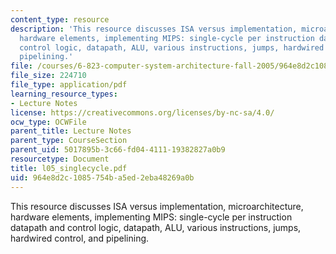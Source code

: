```yaml
---
content_type: resource
description: 'This resource discusses ISA versus implementation, microarchitecture,
  hardware elements, implementing MIPS: single-cycle per instruction datapath and
  control logic, datapath, ALU, various instructions, jumps, hardwired control, and
  pipelining.'
file: /courses/6-823-computer-system-architecture-fall-2005/964e8d2c1085754ba5ed2eba48269a0b_l05_singlecycle.pdf
file_size: 224710
file_type: application/pdf
learning_resource_types:
- Lecture Notes
license: https://creativecommons.org/licenses/by-nc-sa/4.0/
ocw_type: OCWFile
parent_title: Lecture Notes
parent_type: CourseSection
parent_uid: 5017895b-3c66-fd04-4111-19382827a0b9
resourcetype: Document
title: l05_singlecycle.pdf
uid: 964e8d2c-1085-754b-a5ed-2eba48269a0b
---
```

This resource discusses ISA versus implementation, microarchitecture, hardware elements, implementing MIPS: single-cycle per instruction datapath and control logic, datapath, ALU, various instructions, jumps, hardwired control, and pipelining.